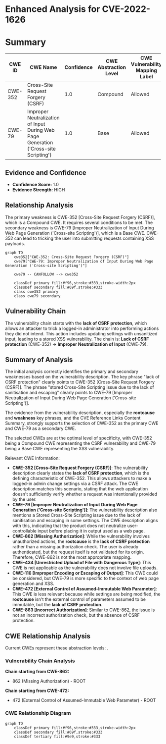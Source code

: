 # Enhanced Analysis for CVE-2022-1626

# Summary
| CWE ID | CWE Name | Confidence | CWE Abstraction Level | CWE Vulnerability Mapping Label | CWE-Vulnerability Mapping Notes |
|---|---|---|---|---|---|
| CWE-352 | Cross-Site Request Forgery (CSRF) | 1.0 | Compound | Allowed | Primary CWE |
| CWE-79 | Improper Neutralization of Input During Web Page Generation ('Cross-site Scripting') | 1.0 | Base | Allowed | Secondary CWE |

## Evidence and Confidence

*   **Confidence Score:** 1.0
*   **Evidence Strength:** HIGH

## Relationship Analysis
The primary weakness is CWE-352 [Cross-Site Request Forgery (CSRF)], which is a Compound CWE. It requires several conditions to be met. The secondary weakness is CWE-79 [Improper Neutralization of Input During Web Page Generation ('Cross-site Scripting')], which is a Base CWE. CWE-352 can lead to tricking the user into submitting requests containing XSS payloads.

```mermaid
graph TD
    cwe352["CWE-352: Cross-Site Request Forgery (CSRF)"]
    cwe79["CWE-79: Improper Neutralization of Input During Web Page Generation ('Cross-site Scripting')"]

    cwe79 -- CANFOLLOW --> cwe352
    
    classDef primary fill:#f96,stroke:#333,stroke-width:2px
    classDef secondary fill:#69f,stroke:#333
    class cwe352 primary
    class cwe79 secondary
```

## Vulnerability Chain
The vulnerability chain starts with the **lack of CSRF protection**, which allows an attacker to trick a logged-in administrator into performing actions they did not intend. This action includes updating settings with unsanitized input, leading to a stored XSS vulnerability. The chain is: **Lack of CSRF protection** (CWE-352) -> **Improper Neutralization of Input** (CWE-79).

## Summary of Analysis
The initial analysis correctly identifies the primary and secondary weaknesses based on the vulnerability description. The key phrase "lack of CSRF protection" clearly points to CWE-352 [Cross-Site Request Forgery (CSRF)]. The phrase "stored Cross-Site Scripting issue due to the lack of sanitisation and escaping" clearly points to CWE-79 [Improper Neutralization of Input During Web Page Generation ('Cross-site Scripting')].

The evidence from the vulnerability description, especially the **rootcause** and **weakness** key phrases, and the CVE Reference Links Content Summary, strongly supports the selection of CWE-352 as the primary CWE and CWE-79 as a secondary CWE.

The selected CWEs are at the optimal level of specificity, with CWE-352 being a Compound CWE representing the CSRF vulnerability and CWE-79 being a Base CWE representing the XSS vulnerability.

Relevant CWE Information:
*   **CWE-352 [Cross-Site Request Forgery (CSRF)]**: The vulnerability description clearly states the **lack of CSRF protection**, which is the defining characteristic of CWE-352. This allows attackers to make a logged-in admin change settings via a CSRF attack. The CWE description matches this scenario, stating that the web application doesn't sufficiently verify whether a request was intentionally provided by the user.
*   **CWE-79 [Improper Neutralization of Input During Web Page Generation ('Cross-site Scripting')]**: The vulnerability description also mentions a Stored Cross-Site Scripting issue due to the lack of sanitisation and escaping in some settings. The CWE description aligns with this, indicating that the product does not neutralize user-controllable input before placing it in output used as a web page.
*   **CWE-862 [Missing Authorization]**: While the vulnerability involves unauthorized actions, the **rootcause** is the **lack of CSRF protection** rather than a missing authorization check. The user is already authenticated, but the request itself is not validated for its origin. Therefore, CWE-862 is not the most appropriate mapping.
*   **CWE-434 [Unrestricted Upload of File with Dangerous Type]**: This CWE is not applicable as the vulnerability does not involve file uploads.
*   **CWE-116 [Improper Encoding or Escaping of Output]**: This CWE could be considered, but CWE-79 is more specific to the context of web page generation and XSS.
*   **CWE-472 [External Control of Assumed-Immutable Web Parameter]**: This CWE is less relevant because while settings are being modified, the **rootcause** isn't the external control of parameters assumed to be immutable, but the **lack of CSRF protection**.
*   **CWE-863 [Incorrect Authorization]**: Similar to CWE-862, the issue is not an incorrect authorization check, but the absence of CSRF protection.


## CWE Relationship Analysis

Current CWEs represent these abstraction levels: .


### Vulnerability Chain Analysis

**Chain starting from CWE-862:**
- 862 (Missing Authorization) - ROOT


**Chain starting from CWE-472:**
- 472 (External Control of Assumed-Immutable Web Parameter) - ROOT



### CWE Relationship Diagram

```mermaid
graph TD
    classDef primary fill:#f96,stroke:#333,stroke-width:2px
    classDef secondary fill:#69f,stroke:#333
    classDef tertiary fill:#9e9,stroke:#333
```